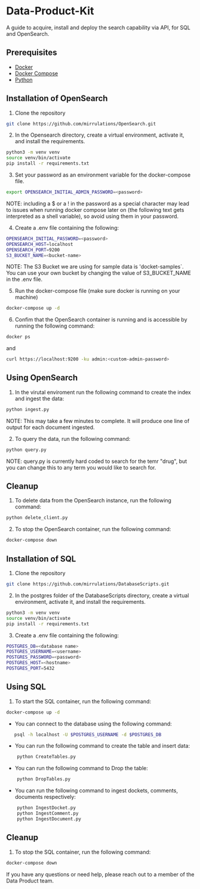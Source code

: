 # Data-Product-Kit
A guide to acquire, install and deploy the search capability via API, for SQL and OpenSearch.

## Prerequisites
- [Docker](https://docs.docker.com/get-docker/)
- [Docker Compose](https://docs.docker.com/compose/install/)
- [Python](https://www.python.org/downloads/)

## Installation of OpenSearch
1. Clone the repository
```bash
git clone https://github.com/mirrulations/OpenSearch.git
```

2. In the Opensearch directory, create a virtual environment, activate it, and install the requirements.
```bash
python3 -m venv venv
source venv/bin/activate
pip install -r requirements.txt
```

3. Set your password as an environment variable for the docker-compose file.
```bash
export OPENSEARCH_INITIAL_ADMIN_PASSWORD=<password>
```
NOTE: including a $ or a ! in the password as a special character may lead to issues when running docker compose later on (the following text gets interpreted as a shell variable), so avoid using them in your password.


4. Create a .env file containing the following:
```bash
OPENSEARCH_INITIAL_PASSWORD=<password>
OPENSEARCH_HOST=localhost
OPENSEARCH_PORT=9200
S3_BUCKET_NAME=<bucket-name> 
```
NOTE: The S3 Bucket we are using for sample data is 'docket-samples`. You can use your own bucket by changing the value of S3_BUCKET_NAME in the .env file.

5. Run the docker-compose file (make sure docker is running on your machine)
```bash
docker-compose up -d 
```

6. Confim that the OpenSearch container is running and is accessible by running the following command:
```bash
docker ps
```
and 
```bash
curl https://localhost:9200 -ku admin:<custom-admin-password>
```


## Using OpenSearch

1. In the virutal enviroment run the following command to create the index and ingest the data:
```bash
python ingest.py
```
NOTE: This may take a few minutes to complete. It will produce one line of output for each document ingested.

2. To query the data, run the following command:
```bash
python query.py
```
NOTE: query.py is currently hard coded to search for the temr "drug", but you can change this to any term you would like to search for.

## Cleanup 

1. To delete data from the OpenSearch instance, run the following command:
```bash
python delete_client.py
```
2. To stop the OpenSearch container, run the following command:
```bash
docker-compose down
```

## Installation of SQL

1. Clone the repository
```bash
git clone https://github.com/mirrulations/DatabaseScripts.git
```

2. In the postgres folder of the DatabaseScripts directory, create a virtual environment, activate it, and install the requirements.
```bash
python3 -m venv venv
source venv/bin/activate
pip install -r requirements.txt
```

3. Create a .env file containing the following:
```bash
POSTGRES_DB=<database name>
POSTGRES_USERNAME=<username>
POSTGRES_PASSWORD=<password>
POSTGRES_HOST=<hostname>
POSTGRES_PORT=5432
```

## Using SQL
1. To start the SQL container, run the following command:
```bash
docker-compose up -d
```

 * You can connect to the database using the following command:
 ```bash
    psql -h localhost -U $POSTGRES_USERNAME -d $POSTGRES_DB
 ```
* You can run the following command to create the table and insert data:
```bash
    python CreateTables.py
```
* You can run the following command to Drop the table:
```bash
    python DropTables.py
```
* You can run the following command to ingest dockets, comments, documents respectively:
```bash
    python IngestDocket.py
    python IngestComment.py 
    python IngestDocument.py
```

## Cleanup
   1. To stop the SQL container, run the following command:
```bash
docker-compose down
```

If you have any questions or need help, please reach out to a member of the Data Product team.
```